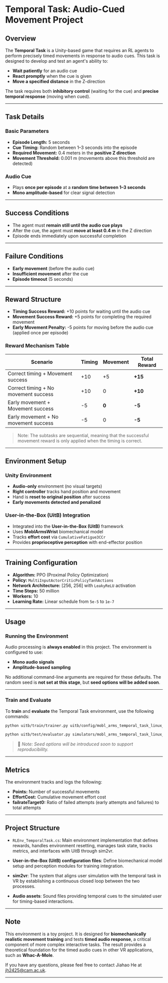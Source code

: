 # Temporal Task: Audio-Cued Movement Project

## Overview

The **Temporal Task** is a Unity-based game that requires an RL agents to perform precisely timed movements in response to audio cues. This task is designed to develop and test an agent's ability to:

* **Wait patiently** for an audio cue
* **React promptly** when the cue is given
* **Move a specified distance** in the Z-direction

The task requires both **inhibitory control** (waiting for the cue) and **precise temporal response** (moving when cued).

---

## Task Details

### Basic Parameters

* **Episode Length:** 5 seconds
* **Cue Timing:** Random between 1–3 seconds into the episode
* **Required Movement:** 0.4 meters in the **positive Z direction**
* **Movement Threshold:** 0.001 m (movements above this threshold are detected)

### Audio Cue

* Plays **once per episode** at a **random time between 1–3 seconds**
* **Mono amplitude-based** for clear signal detection

---

## Success Conditions

* The agent must **remain still until the audio cue plays**
* After the cue, the agent must **move at least 0.4 m** in the Z direction
* Episode ends immediately upon successful completion

---

## Failure Conditions

* **Early movement** (before the audio cue)
* **Insufficient movement** after the cue
* **Episode timeout** (5 seconds)

---

## Reward Structure

* **Timing Success Reward:** +10 points for waiting until the audio cue
* **Movement Success Reward:** +5 points for completing the required movement
* **Early Movement Penalty:** -5 points for moving before the audio cue (applied once per episode)

### Reward Mechanism Table

| Scenario | Timing | Movement | Total Reward |
|----------|--------|----------|--------------|
| Correct timing + Movement success | +10 | +5 | **+15** |
| Correct timing + No movement success | +10 | 0 | **+10** |
| Early movement + Movement success | -5 | **0** | **-5** |
| Early movement + No movement success | -5 | 0 | **-5** |

> Note: The subtasks are sequential, meaning that the successful movement reward is only applied when the timing is correct.

---

## Environment Setup

### Unity Environment

* **Audio-only** environment (no visual targets)
* **Right controller** tracks hand position and movement
* Hand is **reset to original position** after success
* **Early movements detected and penalized**

### User-in-the-Box (UitB) Integration

* Integrated into the **User-in-the-Box (UitB)** framework
* Uses **MoblArmsWrist** biomechanical model
* Tracks **effort cost** via `CumulativeFatigue3CCr`
* Provides **proprioceptive perception** with end-effector position

---

## Training Configuration

* **Algorithm:** PPO (Proximal Policy Optimization)
* **Policy:** `MultiInputActorCriticPolicyTanhActions`
* **Network Architecture:** \[256, 256] with `LeakyReLU` activation
* **Time Steps:** 50 million
* **Workers:** 10
* **Learning Rate:** Linear schedule from `5e-5` to `1e-7`

---

## Usage

### Running the Environment

Audio processing is **always enabled** in this project. The environment is configured to use:

* **Mono audio signals**
* **Amplitude-based sampling**

No additional command-line arguments are required for these defaults. The random seed is **not set at this stage**, but **seed options will be added soon**.

---

### Train and Evaluate

To **train** and **evaluate** the Temporal Task environment, use the following commands:

```bash
python uitb/train/trainer.py uitb/config/mobl_arms_temporal_task_linux_train_2.yaml
```

```bash
python uitb/test/evaluator.py simulators/mobl_arms_temporal_task_linux_train_2 --record --num_episodes 10
```

> 🔧 *Note: Seed options will be introduced soon to support reproducibility.*


---

## Metrics

The environment tracks and logs the following:

* **Points:** Number of successful movements
* **EffortCost:** Cumulative movement effort cost
* **failrateTarget0:** Ratio of failed attempts (early attempts and failures) to total attempts

---

## Project Structure

* `RLEnv_TemporalTask.cs`: Main environment implementation that defines rewards, handles environment resetting, manages task state, tracks metrics, and interfaces with UitB through sim2vr.

* **User-in-the-Box (UitB) configuration files**: Define biomechanical model setup and perception modules for training integration.

* **sim2vr**: The system that aligns user simulation with the temporal task in VR by establishing a continuous closed loop between the two processes.

* **Audio assets**: Sound files providing temporal cues to the simulated user for timing-based interactions.

---

## Note

This environment is a toy project. It is designed for **biomechanically realistic movement training** and tests **timed audio response**, a critical component of more complex interactive tasks. The result provides a theoretical foundation for the timed audio cues in other VR applications, such as **Whac-A-Mole**.

If you have any questions, please feel free to contact Jiahao He at [jh2425@cam.ac.uk](mailto:jh2425@cam.ac.uk).

---
